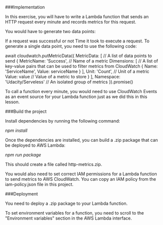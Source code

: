 ###Implementation

In this exercise, you will have to write a Lambda function that sends an HTTP request every minute and records metrics for this request.

You would have to generate two data points:

If a request was successful or not
Time it took to execute a request.
To generate a single data point, you need to use the following code:

await cloudwatch.putMetricData({
  MetricData: [ // A list of data points to send
    {
      MetricName: 'Success', // Name of a metric
      Dimensions: [ // A list of key-value pairs that can be used to filter metrics from CloudWatch
        {
          Name: 'ServiceName',
          Value: serviceName
        }
      ],
      Unit: 'Count', // Unit of a metric
      Value: value // Value of a metric to store
    }
  ],
  Namespace: 'Udacity/Serveless' // An isolated group of metrics
}).promise()

To call a function every minute, you would need to use CloudWatch Events as an event source for your Lambda function just as we did this in this lesson.

###Build the project

Install dependencies by running the following command:

*npm install*

Once the dependencies are installed, you can build a .zip package that can be deployed to AWS Lambda:

*npm run package*

This should create a file called http-metrics.zip.

You would also need to set correct IAM permissions for a Lambda function to send metrics to AWS CloudWatch. You can copy an IAM policy from the iam-policy.json file in this project.

###Deployment

You need to deploy a .zip package to your Lambda function.

To set environment variables for a function, you need to scroll to the "Environment variables" section in the AWS Lambda interface.
